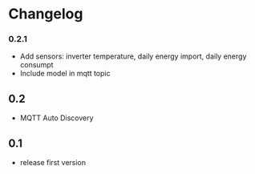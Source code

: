# Changelog

### 0.2.1 
- Add sensors: inverter temperature, daily energy import, daily energy consumpt
- Include model in mqtt topic


## 0.2 
- MQTT Auto Discovery

## 0.1

- release first version